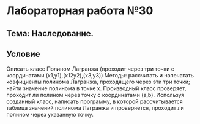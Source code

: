 # Лабораторная работа №30
## Тема: Наследование.

## Условие
Описать класс Полином Лагранжа (проходит через три точки с координатами (x1,y1),(x12y2),(x3,y3)) Методы: рассчитать и напечатать коэфициенты полинома Лагранжа, проходящего через эти три точки; найти значение полинома в точке х. Производный класс проверяет, проходит ли полином через точку с координатами (a,b). Используя созданный класс, написать программу, в которой рассчитывается таблица значений полинома Лагранжа и проверяется, проходит ли полином через указанную точку.
